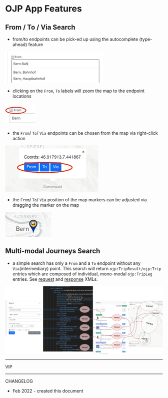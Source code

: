 # OJP App Features

## From / To / Via Search

- from/to endpoints can be pick-ed up using the autocomplete (type-ahead) feature

![image](./img/features/search_type_ahead_v2.jpg)

- clicking on the `From`, `To` labels will zoom the map to the endpoint locations

![image](./img/features/from_to_zoom_to_map.jpg)

- the `From`/ `To`/ `Via` endpoints can be chosen from the map via right-click action

![image](./img/features/map_right_click.jpg)

- the `From`/ `To`/ `Via` position of the map markers can be adjusted via dragging the marker on the map

![image](./img/features/map_drag_marker.jpg)

## Multi-modal Journeys Search

- a simple search has only a `From` and a `To` endpoint without any `Via`(intermediary) point. This search will return `ojp:TripResult/ojp:Trip` entries which are composed of individual, mono-modal `ojp:TripLeg` entries. See [request](./request_examples/Gurten_Zuerich-simple-01-request.xml) and [response](./request_examples/Gurten_Zuerich-simple-02-response.xml) XMLs.

![image](./img/features/OJPTripRequest-Search-Map_v2.jpg)

----

VIP

----

CHANGELOG
- Feb 2022 - created this document